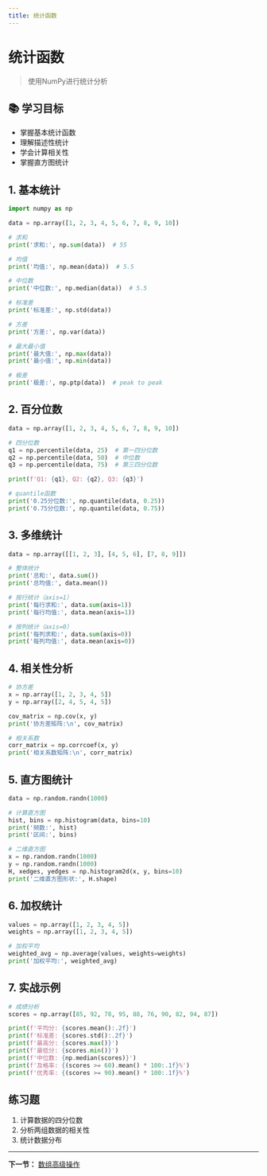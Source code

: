 ```yaml
---
title: 统计函数
---
```


# 统计函数

> 使用NumPy进行统计分析

## 📚 学习目标

- 掌握基本统计函数
- 理解描述性统计
- 学会计算相关性
- 掌握直方图统计

## 1. 基本统计

```python
import numpy as np

data = np.array([1, 2, 3, 4, 5, 6, 7, 8, 9, 10])

# 求和
print('求和:', np.sum(data))  # 55

# 均值
print('均值:', np.mean(data))  # 5.5

# 中位数
print('中位数:', np.median(data))  # 5.5

# 标准差
print('标准差:', np.std(data))

# 方差
print('方差:', np.var(data))

# 最大最小值
print('最大值:', np.max(data))
print('最小值:', np.min(data))

# 极差
print('极差:', np.ptp(data))  # peak to peak
```

## 2. 百分位数

```python
data = np.array([1, 2, 3, 4, 5, 6, 7, 8, 9, 10])

# 四分位数
q1 = np.percentile(data, 25)  # 第一四分位数
q2 = np.percentile(data, 50)  # 中位数
q3 = np.percentile(data, 75)  # 第三四分位数

print(f'Q1: {q1}, Q2: {q2}, Q3: {q3}')

# quantile函数
print('0.25分位数:', np.quantile(data, 0.25))
print('0.75分位数:', np.quantile(data, 0.75))
```

## 3. 多维统计

```python
data = np.array([[1, 2, 3], [4, 5, 6], [7, 8, 9]])

# 整体统计
print('总和:', data.sum())
print('总均值:', data.mean())

# 按行统计（axis=1）
print('每行求和:', data.sum(axis=1))
print('每行均值:', data.mean(axis=1))

# 按列统计（axis=0）
print('每列求和:', data.sum(axis=0))
print('每列均值:', data.mean(axis=0))
```

## 4. 相关性分析

```python
# 协方差
x = np.array([1, 2, 3, 4, 5])
y = np.array([2, 4, 5, 4, 5])

cov_matrix = np.cov(x, y)
print('协方差矩阵:\n', cov_matrix)

# 相关系数
corr_matrix = np.corrcoef(x, y)
print('相关系数矩阵:\n', corr_matrix)
```

## 5. 直方图统计

```python
data = np.random.randn(1000)

# 计算直方图
hist, bins = np.histogram(data, bins=10)
print('频数:', hist)
print('区间:', bins)

# 二维直方图
x = np.random.randn(1000)
y = np.random.randn(1000)
H, xedges, yedges = np.histogram2d(x, y, bins=10)
print('二维直方图形状:', H.shape)
```

## 6. 加权统计

```python
values = np.array([1, 2, 3, 4, 5])
weights = np.array([1, 2, 3, 4, 5])

# 加权平均
weighted_avg = np.average(values, weights=weights)
print('加权平均:', weighted_avg)
```

## 7. 实战示例

```python
# 成绩分析
scores = np.array([85, 92, 78, 95, 88, 76, 90, 82, 94, 87])

print(f'平均分: {scores.mean():.2f}')
print(f'标准差: {scores.std():.2f}')
print(f'最高分: {scores.max()}')
print(f'最低分: {scores.min()}')
print(f'中位数: {np.median(scores)}')
print(f'及格率: {(scores >= 60).mean() * 100:.1f}%')
print(f'优秀率: {(scores >= 90).mean() * 100:.1f}%')
```

## 练习题

1. 计算数据的四分位数
2. 分析两组数据的相关性
3. 统计数据分布

---

**下一节：** [数组高级操作](09-数组高级操作.md)
